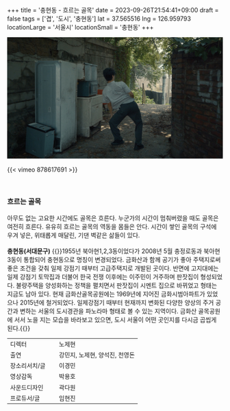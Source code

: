+++
title = '충현동 - 흐르는 골목'
date = 2023-09-26T21:54:41+09:00
draft = false
tags = ['겹', '도시', '충현동']
lat = 37.565516
lng = 126.959793
locationLarge = '서울시'
locationSmall = '충현동'
+++


![충현동_흐르는_골목](thumb.jpg)

{{< vimeo 878617691 >}}

 
### 흐르는 골목
아무도 없는 고요한 시간에도 골목은 흐른다. 누군가의 시간이 멈춰버렸을 때도 골목은 여전히 흐른다. 유유히 흐르는 골목의 역동을 몸들은 안다. 시간이 쌓인 골목의 구석에 우겨 넣은, 위태롭게 매달린, 기댄 벽같은 삶들이 있다. 
<br>
<br>
**충현동(서대문구)** {{<location-detail>}}1955년 북아현1,2,3동이었다가 2008년 5월 충정로동과 북아현3동이 통합되어 충현동으로 명칭이 변경되었다. 금화산과 함께 공기가 좋아 주택지로써 좋은 조건을 갖춰 일제 강점기 때부터 고급주택지로 개발된 곳이다. 반면에 고지대에는 일제 강점기 토막집과 더불어 한국 전쟁 이후에는 이주민이 거주하며 판잣집이 형성되었다. 불량주택을 양성화하는 정책을 펼치면서 판잣집이 시멘트 집으로 바뀌었고 형태는 지금도 남아 있다. 현재 금화산골목공원에는 1969년에 지어진 금화시범아파트가 있었으나 2015년에 철거되었다. 일제강점기 때부터 현재까지 변화된 다양한 양상의 주거 공간과 변하는 서울의 도시경관을 파노라마 형태로 볼 수 있는 지역이다. 금화산 골목공원에 서서 노을 지는 모습을 바라보고 있으면, 도시 서울이 어떤 곳인지를 다시금 곱씹게 된다.{{</location-detail>}}

<table class="article-credit-style">
    <tr>
    <td style="width: 100px;">디렉터</td>
    <td>노제현</td>
    </tr>
    <tr>
    <td>출연</td>
    <td>강민지, 노제현, 양석진, 천영돈</td>
    </tr>
    <tr>
    <td>장소리서치/글</td>
    <td>이경민</td>
    </tr>
    <tr>
    <td>영상감독</td>
    <td>박용호</td>
    </tr>
    <tr>
    <td>사운드디자인</td>
    <td>곽다원</td>
    </tr>
    <tr>
    <td>프로듀서/글</td>
    <td>임현진</td>
    </tr>
</table>
